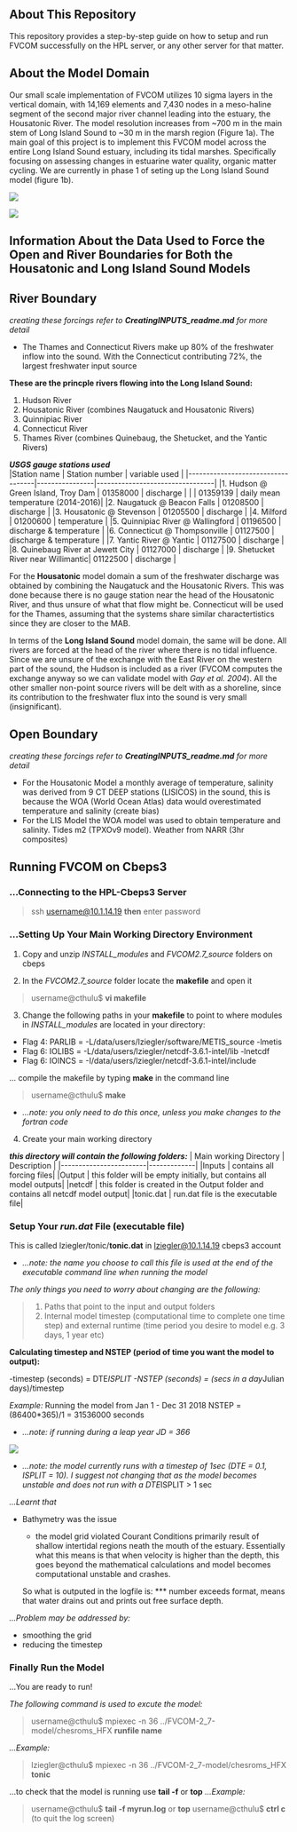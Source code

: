 ## About This Repository

This repository provides a step-by-step guide on how to setup and run FVCOM successfully on the HPL server, or any other server for that matter. 

## About the Model Domain
Our small scale implementation of FVCOM utilizes 10 sigma layers in the vertical domain, with 14,169 elements and 7,430 nodes in a meso-haline segment of the second major river channel leading into the estuary, the Housatonic River. The model resolution increases from ~700 m in the main stem of Long Island Sound to ~30 m in the marsh region (Figure 1a). The main goal of this project is to implement this FVCOM model across the entire Long Island Sound estuary, including its tidal marshes. Specifically focusing on assessing changes in estuarine water quality, organic matter cycling. We are currently in phase 1 of seting up the Long Island Sound model (figure 1b).

![](./../github-figures/mesh_hr.jpeg)

![](./../github-figures/lis_grid.001.jpeg)

## Information About the Data Used to Force the Open and River Boundaries for Both the Housatonic and Long Island Sound Models 

## River Boundary 
*creating these forcings refer to **CreatingINPUTS_readme.md** for more detail*

- The Thames and Connecticut Rivers make up 80% of the freshwater inflow into the sound. With the Connecticut contributing 72%,
the largest freshwater input source

**These are the princple rivers flowing into the Long Island Sound:**

1. Hudson River 
2. Housatonic River (combines Naugatuck and Housatonic Rivers)
3. Quinnipiac River
4. Connecticut River
5. Thames River (combines Quinebaug, the Shetucket, and the Yantic Rivers)

***USGS gauge stations used***  
|Station name                       | Station number | variable used                   |
|-----------------------------------|----------------|---------------------------------|
|1. Hudson @ Green Island, Troy Dam | 01358000       | discharge                       |
|                                   | 01359139       | daily mean temperature (2014-2016)|
|2. Naugatuck @ Beacon Falls        | 01208500       | discharge                       |
|3. Housatonic @ Stevenson          | 01205500       | discharge                       |
|4. Milford                         | 01200600       | temperature                     |
|5. Quinnipiac River @ Wallingford  | 01196500       | discharge & temperature         |
|6. Connecticut @ Thompsonville     | 01127500       | discharge & temperature         | 
|7. Yantic River @ Yantic           | 01127500       | discharge                       |
|8. Quinebaug River at Jewett City  | 01127000       | discharge                       |
|9. Shetucket River near Willimantic| 01122500       | discharge                       |

For the **Housatonic** model domain a sum of the freshwater discharge was obtained by combining the Naugatuck and the Housatonic Rivers. 
This was done because there is no gauge station near the head of the Housatonic River, and thus unsure of what that flow might be. 
Connecticut will be used for the Thames, assuming that the systems share similar charactertistics since they are closer to the MAB.

In terms of the **Long Island Sound** model domain, the same will be done. All rivers are forced at the head of the river where there is no tidal influence. Since we are unsure of the exchange with the East River on the western part of the sound, the Hudson is included as a river (FVCOM computes the exchange anyway so we can validate model with 
*Gay et al. 2004*). All the other smaller non-point source rivers will be delt with as a shoreline, since its contribution to the freshwater flux into the sound is very small (insignificant). 

## Open Boundary
*creating these forcings refer to **CreatingINPUTS_readme.md** for more detail*

- For the Housatonic Model a monthly average of temperature, salinity was derived from 9 CT DEEP stations (LISICOS) in the sound,
this is because the WOA (World Ocean Atlas) data would overestimated temperature and salinity (create bias)
- For the LIS Model the WOA model was used to obtain temperature and salinity. Tides m2 (TPXOv9 model). Weather from NARR (3hr composites)

## Running FVCOM on Cbeps3

### ...Connecting to the HPL-Cbeps3 Server 

> ssh username@10.1.14.19 **then**
> enter password

### ...Setting Up Your Main Working Directory Environment  

1. Copy and unzip *INSTALL_modules* and *FVCOM2.7_source* folders on cbeps

2. In the *FVCOM2.7_source* folder locate the **makefile** and open it

> username@cthulu$ **vi makefile**

3. Change the following paths in your **makefile** to point to where modules in *INSTALL_modules* are located in your directory:

 - Flag 4: PARLIB = -L/data/users/lziegler/software/METIS_source -lmetis
 - Flag 6: IOLIBS =  -L/data/users/lziegler/netcdf-3.6.1-intel/lib  -lnetcdf
 - Flag 6: IOINCS =  -I/data/users/lziegler/netcdf-3.6.1-intel/include

... compile the makefile by typing **make** in the command line

> username@cthulu$ **make**

- *...note: you only need to do this once, unless you make changes to the fortran code*

4. Create your main working directory 

***this directory will contain the following folders:***
| Main working Directory | Description |
|------------------------|-------------|
|Inputs                  | contains all forcing files|
|Output                  | this folder will be empty initially, but contains all model outputs|
|netcdf                  | this folder is created in the Output folder and contains all netcdf model output|
|tonic.dat               | run.dat file is the executable file|

### Setup Your *run.dat* File (executable file)

This is called lziegler/tonic/**tonic.dat** in lziegler@10.1.14.19 cbeps3 account
- *...note: the name you choose to call this file is used at the end of the executable command line when running the model*

*The only things you need to worry about changing are the following:*
>1. Paths that point to the input and output folders
>2. Internal model timestep (computational time to complete one time step) and external runtime (time period you desire to model e.g. 3 days, 1 year etc)

**Calculating timestep and NSTEP (period of time you want the model to output):**

-timestep (seconds) = DTE*ISPLIT 
-NSTEP (seconds) = (secs in a day*Julian days)/timestep

*Example:*
Running the model from Jan 1 - Dec 31 2018
NSTEP = (86400*365)/1
      = 31536000 seconds 
- *...note: if running during a leap year JD = 366*

![](./../github-figures/runfile1.jpeg)

- *...note: the model currently runs with a timestep of 1sec (DTE = 0.1, ISPLIT = 10). I suggest not changing that as the model becomes unstable and does not run with a DTE*ISPLIT > 1 sec

*...Learnt that*
- Bathymetry was the issue
  - the model grid violated Courant Conditions primarily result of shallow intertidal regions neath the mouth of the   estuary. Essentially what this means is that when velocity is higher than the depth, this goes beyond the mathematical calculations and model becomes computational unstable and crashes.
  
  So what is outputed in the logfile is: *** number exceeds format, means that water drains out and prints out free surface depth.

*...Problem may be addressed by:*
- smoothing the grid
- reducing the timestep

### Finally Run the Model

...You are ready to run!

*The following command is used to excute the model:*
> username@cthulu$ mpiexec -n 36 ../FVCOM-2_7-model/chesroms_HFX **runfile name**

*...Example:*
> lziegler@cthulu$ mpiexec -n 36 ../FVCOM-2_7-model/chesroms_HFX **tonic**

...to check that the model is running use **tail -f** or **top**
*...Example:*
  > username@cthulu$ **tail -f myrun.log** or **top**
  > username@cthulu$ **ctrl c** (to quit the log screen) 
